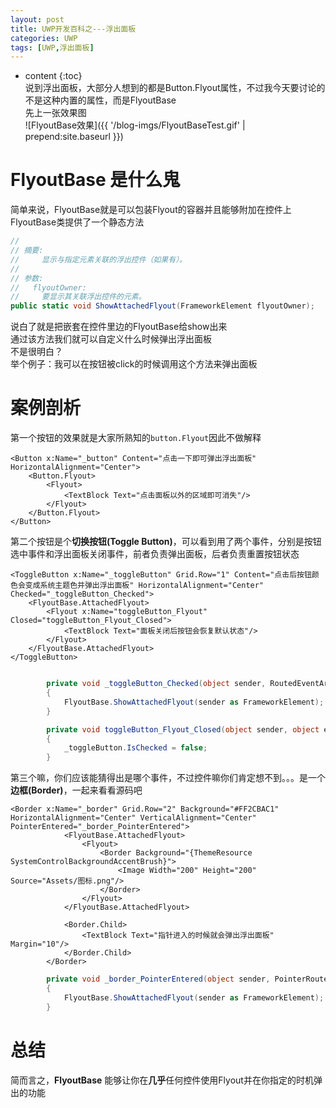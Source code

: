 ```yaml
---
layout: post
title: UWP开发百科之---浮出面板
categories: UWP
tags: [UWP,浮出面板]
---
```

   
* content
{:toc}    
说到浮出面板，大部分人想到的都是Button.Flyout属性，不过我今天要讨论的不是这种内置的属性，而是FlyoutBase     
先上一张效果图   
![FlyoutBase效果]({{ '/blog-imgs/FlyoutBaseTest.gif' | prepend:site.baseurl }})    
     
FlyoutBase 是什么鬼
==============================================     
      
简单来说，FlyoutBase就是可以包装Flyout的容器并且能够附加在控件上    
FlyoutBase类提供了一个静态方法    
```c#
//
// 摘要:
//     显示与指定元素关联的浮出控件（如果有）。
//
// 参数:
//   flyoutOwner:
//     要显示其关联浮出控件的元素。
public static void ShowAttachedFlyout(FrameworkElement flyoutOwner);
```         
说白了就是把嵌套在控件里边的FlyoutBase给show出来     
通过该方法我们就可以自定义什么时候弹出浮出面板   
不是很明白？    
举个例子：我可以在按钮被click的时候调用这个方法来弹出面板
      
案例剖析
================================================
      
第一个按钮的效果就是大家所熟知的`button.Flyout`因此不做解释   
```XAML
<Button x:Name="_button" Content="点击一下即可弹出浮出面板" HorizontalAlignment="Center">
    <Button.Flyout>
        <Flyout>
            <TextBlock Text="点击面板以外的区域即可消失"/>
        </Flyout>
    </Button.Flyout>
</Button>
```     
    
第二个按钮是个**切换按钮(Toggle Button)**，可以看到用了两个事件，分别是按钮选中事件和浮出面板关闭事件，前者负责弹出面板，后者负责重置按钮状态     
```XAML
<ToggleButton x:Name="_toggleButton" Grid.Row="1" Content="点击后按钮颜色会变成系统主题色并弹出浮出面板" HorizontalAlignment="Center" Checked="_toggleButton_Checked">
    <FlyoutBase.AttachedFlyout>
        <Flyout x:Name="toggleButton_Flyout" Closed="toggleButton_Flyout_Closed">
            <TextBlock Text="面板关闭后按钮会恢复默认状态"/>
        </Flyout>
    </FlyoutBase.AttachedFlyout>
</ToggleButton>
```     
```C#

        private void _toggleButton_Checked(object sender, RoutedEventArgs e)
        {
            FlyoutBase.ShowAttachedFlyout(sender as FrameworkElement);
        }

        private void toggleButton_Flyout_Closed(object sender, object e)
        {
            _toggleButton.IsChecked = false;
        }

```    
第三个嘛，你们应该能猜得出是哪个事件，不过控件嘛你们肯定想不到。。。是一个**边框(Border)**，一起来看看源码吧   

```XAML
<Border x:Name="_border" Grid.Row="2" Background="#FF2CBAC1" HorizontalAlignment="Center" VerticalAlignment="Center" PointerEntered="_border_PointerEntered">
            <FlyoutBase.AttachedFlyout>
                <Flyout>
                    <Border Background="{ThemeResource SystemControlBackgroundAccentBrush}">
                        <Image Width="200" Height="200" Source="Assets/图标.png"/>
                    </Border>
                </Flyout>
            </FlyoutBase.AttachedFlyout>
            
            <Border.Child>
                <TextBlock Text="指针进入的时候就会弹出浮出面板" Margin="10"/>
            </Border.Child>
        </Border>
```
```C#
        private void _border_PointerEntered(object sender, PointerRoutedEventArgs e)
        {
            FlyoutBase.ShowAttachedFlyout(sender as FrameworkElement);
        }
```    
    
总结
===========================================    
   
简而言之，**FlyoutBase** 能够让你在**几乎**任何控件使用Flyout并在你指定的时机弹出的功能